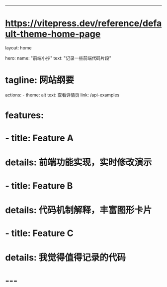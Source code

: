 ---
# https://vitepress.dev/reference/default-theme-home-page
layout: home

hero:
  name: "前端小抄"
  text: "记录一些前端代码片段"
  # tagline: 网站纲要
  actions:
    - theme: alt
      text: 查看详情页
      link: /api-examples

# features:
#   - title: Feature A
#     details: 前端功能实现，实时修改演示
#   - title: Feature B
#     details: 代码机制解释，丰富图形卡片
#   - title: Feature C
#     details: 我觉得值得记录的代码
# ---


